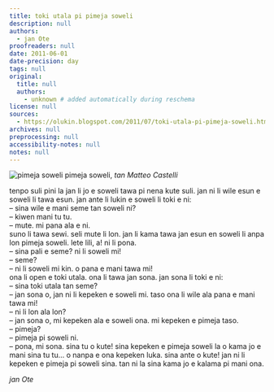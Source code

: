 ```yaml
---
title: toki utala pi pimeja soweli
description: null
authors:
  - jan Ote
proofreaders: null
date: 2011-06-01
date-precision: day
tags: null
original:
  title: null
  authors:
    - unknown # added automatically during reschema
license: null
sources:
  - https://olukin.blogspot.com/2011/07/toki-utala-pi-pimeja-soweli.html
archives: null
preprocessing: null
accessibility-notes: null
notes: null
---
```


<!-- "Donkey Shadow.jpg" by Metteo Castelli (https://www.flickr.com/photos/travalicando/132043463). CC BY-NC 2.0. -->
![pimeja soweli](https://live.staticflickr.com/56/132043463_d1bf9e8ab9_b.jpg)
pimeja soweli, *tan Matteo Castelli*

tenpo suli pini la jan li jo e soweli tawa pi nena kute suli. jan ni li wile esun e soweli li tawa esun. jan ante li lukin e soweli li toki e ni:  \
– sina wile e mani seme tan soweli ni?  \
– kiwen mani tu tu.  \
– mute. mi pana ala e ni.  \
suno li tawa sewi. seli mute li lon. jan li kama tawa jan esun en soweli li anpa lon pimeja soweli. lete lili, a! ni li pona.  \
– sina pali e seme? ni li soweli mi!  \
– seme?  \
– ni li soweli mi kin. o pana e mani tawa mi!  \
ona li open e toki utala. ona li tawa jan sona. jan sona li toki e ni:  \
– sina toki utala tan seme?  \
– jan sona o, jan ni li kepeken e soweli mi. taso ona li wile ala pana e mani tawa mi!  \
– ni li lon ala lon?  \
– jan sona o, mi kepeken ala e soweli ona. mi kepeken e pimeja taso.  \
– pimeja?  \
– pimeja pi soweli ni.  \
– pona, mi sona. sina tu o kute! sina kepeken e pimeja soweli la o kama jo e mani sina tu tu... o nanpa e ona kepeken luka. sina ante o kute! jan ni li kepeken e pimeja pi soweli sina. tan ni la sina kama jo e kalama pi mani ona.

*jan Ote*
